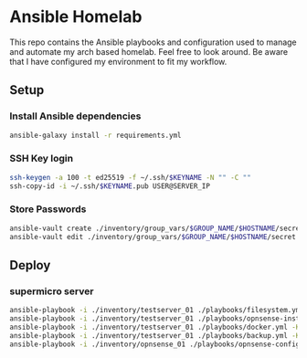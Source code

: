 # Ansible Homelab

This repo contains the Ansible playbooks and configuration used to manage and automate my arch based homelab. Feel free to look around. Be aware that I have configured my environment to fit my workflow.

## Setup

### Install Ansible dependencies

```bash
ansible-galaxy install -r requirements.yml
```

### SSH Key login

```bash
ssh-keygen -a 100 -t ed25519 -f ~/.ssh/$KEYNAME -N "" -C ""
ssh-copy-id -i ~/.ssh/$KEYNAME.pub USER@SERVER_IP
```

### Store Passwords

```bash
ansible-vault create ./inventory/group_vars/$GROUP_NAME/$HOSTNAME/secret.yml
ansible-vault edit ./inventory/group_vars/$GROUP_NAME/$HOSTNAME/secret.yml
```

## Deploy

### supermicro server

```bash
ansible-playbook -i ./inventory/testserver_01 ./playbooks/filesystem.yml -K --ask-vault-password
ansible-playbook -i ./inventory/testserver_01 ./playbooks/opnsense-install.yml -K --ask-vault-password
ansible-playbook -i ./inventory/testserver_01 ./playbooks/docker.yml -K --ask-vault-password
ansible-playbook -i ./inventory/testserver_01 ./playbooks/backup.yml -K --ask-vault-password
ansible-playbook -i ./inventory/opnsense_01 ./playbooks/opnsense-configure.yml
```

